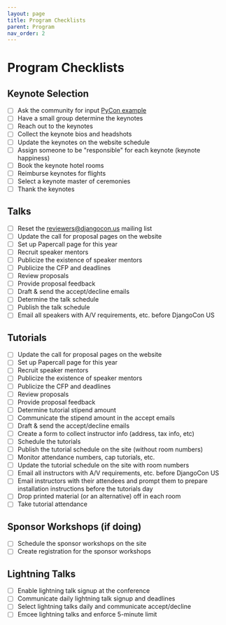 ```yaml
---
layout: page
title: Program Checklists 
parent: Program
nav_order: 2
---
```


# Program Checklists

## Keynote Selection

- [ ] Ask the community for input [PyCon example](https://pycon.wufoo.eu/forms/pycon-2015-keynote-suggestions/)
- [ ] Have a small group determine the keynotes
- [ ] Reach out to the keynotes
- [ ] Collect the keynote bios and headshots
- [ ] Update the keynotes on the website schedule
- [ ] Assign someone to be "responsible" for each keynote (keynote happiness)
- [ ] Book the keynote hotel rooms
- [ ] Reimburse keynotes for flights
- [ ] Select a keynote master of ceremonies
- [ ] Thank the keynotes

## Talks

- [ ] Reset the reviewers@djangocon.us mailing list
- [ ] Update the call for proposal pages on the website 
- [ ] Set up Papercall page for this year 
- [ ] Recruit speaker mentors 
- [ ] Publicize the existence of speaker mentors 
- [ ] Publicize the CFP and deadlines 
- [ ] Review proposals
- [ ] Provide proposal feedback
- [ ] Draft & send the accept/decline emails
- [ ] Determine the talk schedule
- [ ] Publish the talk schedule
- [ ] Email all speakers with A/V requirements, etc. before DjangoCon US

## Tutorials

- [ ] Update the call for proposal pages on the website 
- [ ] Set up Papercall page for this year 
- [ ] Recruit speaker mentors 
- [ ] Publicize the existence of speaker mentors 
- [ ] Publicize the CFP and deadlines 
- [ ] Review proposals
- [ ] Provide proposal feedback
- [ ] Determine tutorial stipend amount
- [ ] Communicate the stipend amount in the accept emails
- [ ] Draft & send the accept/decline emails
- [ ] Create a form to collect instructor info (address, tax info, etc)
- [ ] Schedule the tutorials
- [ ] Publish the tutorial schedule on the site (without room numbers)
- [ ] Monitor attendance numbers, cap tutorials, etc. 
- [ ] Update the tutorial schedule on the site with room numbers
- [ ] Email all instructors with A/V requirements, etc. before DjangoCon US
- [ ] Email instructors with their attendees and prompt them to prepare installation instructions before the tutorials day
- [ ] Drop printed material (or an alternative) off in each room
- [ ] Take tutorial attendance

## Sponsor Workshops (if doing)

- [ ] Schedule the sponsor workshops on the site
- [ ] Create registration for the sponsor workshops

## Lightning Talks

- [ ] Enable lightning talk signup at the conference 
- [ ] Communicate daily lightning talk signup and deadlines 
- [ ] Select lightning talks daily and communicate accept/decline 
- [ ] Emcee lightning talks and enforce 5-minute limit 
